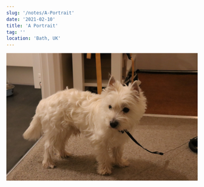 ```yaml
---
slug: '/notes/A-Portrait'
date: '2021-02-10'
title: 'A Portrait'
tag: ''
location: 'Bath, UK'
---
```


![Westie](./figure1.jpeg)

